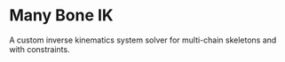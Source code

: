 # Many Bone IK

A custom inverse kinematics system solver for multi-chain skeletons and with constraints.
